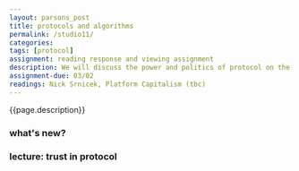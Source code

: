 ```yaml
---  
layout: parsons_post  
title: protocols and algorithms
permalink: /studio11/  
categories:  
tags: [protocol]
assignment: reading response and viewing assignment 
description: We will discuss the power and politics of protocol on the web, and how algorithms shape our online environments.
assignment-due: 03/02
readings: Nick Srnicek, Platform Capitalism (tbc)
---  
```


{{page.description}}

### what's new?

### lecture: trust in protocol

<!-- value, extraction, the metadata world, aggregation, walled gardens, abstraction 
 -->